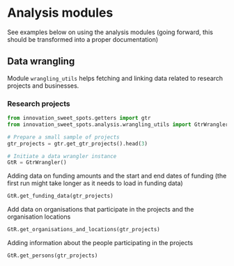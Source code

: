 # Analysis modules

See examples below on using the analysis modules (going forward, this should be transformed into a proper documentation)

## Data wrangling

Module `wrangling_utils` helps fetching and linking data related to research projects and businesses.

### Research projects

```python
from innovation_sweet_spots.getters import gtr
from innovation_sweet_spots.analysis.wrangling_utils import GtrWrangler

# Prepare a small sample of projects
gtr_projects = gtr.get_gtr_projects().head(3)

# Initiate a data wrangler instance
GtR = GtrWrangler()
```

Adding data on funding amounts and the start and end dates of funding (the first run might take longer as it needs to load in funding data)

```python
GtR.get_funding_data(gtr_projects)
```

Add data on organisations that participate in the projects and the organisation locations

```python
GtR.get_organisations_and_locations(gtr_projects)
```

Adding information about the people participating in the projects

```python
GtR.get_persons(gtr_projects)
```
